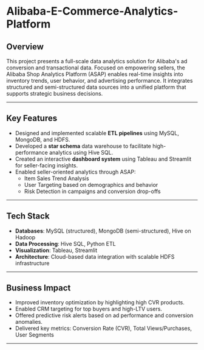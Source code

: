 # Alibaba-E-Commerce-Analytics-Platform

## Overview

This project presents a full-scale data analytics solution for Alibaba's ad conversion and transactional data. Focused on empowering sellers, the Alibaba Shop Analytics Platform (ASAP) enables real-time insights into inventory trends, user behavior, and advertising performance. It integrates structured and semi-structured data sources into a unified platform that supports strategic business decisions.

---

## Key Features

- Designed and implemented scalable **ETL pipelines** using MySQL, MongoDB, and HDFS.
- Developed a **star schema** data warehouse to facilitate high-performance analytics using Hive SQL.
- Created an interactive **dashboard system** using Tableau and Streamlit for seller-facing insights.
- Enabled seller-oriented analytics through ASAP:
  - Item Sales Trend Analysis
  - User Targeting based on demographics and behavior
  - Risk Detection in campaigns and conversion drop-offs

---

## Tech Stack

- **Databases**: MySQL (structured), MongoDB (semi-structured), Hive on Hadoop
- **Data Processing**: Hive SQL, Python ETL
- **Visualization**: Tableau, Streamlit
- **Architecture**: Cloud-based data integration with scalable HDFS infrastructure

---

##  Business Impact

-  Improved inventory optimization by highlighting high CVR products.
-  Enabled CRM targeting for top buyers and high-LTV users.
-  Offered predictive risk alerts based on ad performance and conversion anomalies.
-  Delivered key metrics: Conversion Rate (CVR), Total Views/Purchases, User Segments

---

